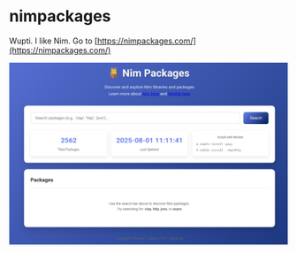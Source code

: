 # nimpackages

Wupti. I like Nim. Go to [https://nimpackages.com/](https://nimpackages.com/)

![Nim Packages Website Screenshot](screenshot.png)
